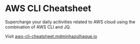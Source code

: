 # AWS CLI Cheatsheet

Supercharge your daily acitivities related to AWS cloud using the combination of AWS CLI and JQ.

Visit [aws-cli-cheatsheet.mdminhazulhaque.io](https://aws-cli-cheatsheet.mdminhazulhaque.io)
